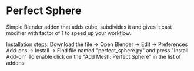 # Perfect Sphere
Simple Blender addon that adds cube, subdivides it and gives it cast modifier with factor of 1 to speed up your workflow.

Installation steps:
Download the file -> Open Blender -> Edit -> Preferences Add-ons -> Install -> Find file named "perfect_sphere.py" and press "Install Add-on"
To enable click on the "Add Mesh: Perfect Sphere" in the list of addons
